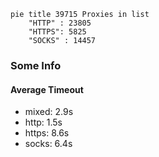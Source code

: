 
```mermaid
pie title 39715 Proxies in list
    "HTTP" : 23805
    "HTTPS": 5825
    "SOCKS" : 14457
```

### Some Info
#### Average Timeout

- mixed: 2.9s
- http: 1.5s
- https: 8.6s
- socks: 6.4s